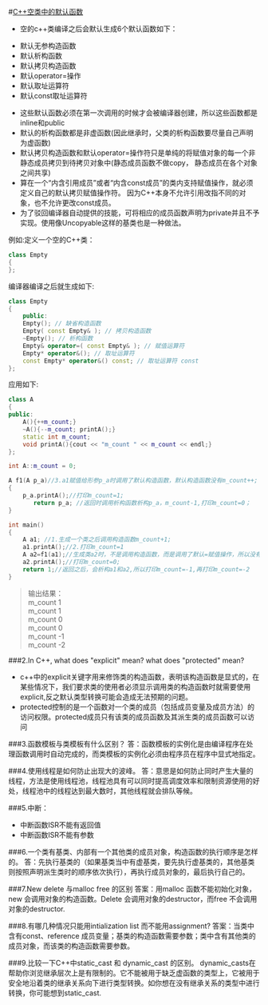 
#[C++空类中的默认函数](http://blog.csdn.net/peter_teng/article/details/12041591)
* 空的c++类编译之后会默认生成6个默认函数如下：
 + 默认无参构造函数
 + 默认析构函数
 + 默认拷贝构造函数
 + 默认operator=操作
 + 默认取址运算符
 + 默认const取址运算符
  
* 这些默认函数必须在第一次调用的时候才会被编译器创建，所以这些函数都是inline和public  
* 默认的析构函数都是非虚函数(因此继承时，父类的析构函数要尽量自己声明为虚函数)  
* 默认拷贝构造函数和默认operator=操作符只是单纯的将赋值对象的每一个非静态成员拷贝到待拷贝对象中(静态成员函数不做copy，
  静态成员在各个对象之间共享)  
* 算在一个“内含引用成员”或者“内含const成员”的类内支持赋值操作，就必须定义自己的默认拷贝赋值操作符。
  因为C++本身不允许引用改指不同的对象，也不允许更改const成员。  
* 为了驳回编译器自动提供的技能，可将相应的成员函数声明为private并且不予实现。使用像Uncopyable这样的基类也是一种做法。
 
例如:定义一个空的C++类：     

```c++
class Empty
{
};
```
编译器编译之后就生成如下:  

```c++
class Empty
{
    public:
    Empty(); // 缺省构造函数
    Empty( const Empty& ); // 拷贝构造函数
    ~Empty(); // 析构函数
    Empty& operator=( const Empty& ); // 赋值运算符
    Empty* operator&(); // 取址运算符
    const Empty* operator&() const; // 取址运算符 const
};
```
应用如下:    

```c++
class A
{
public:
    A(){++m_count;}
    ~A(){--m_count; printA();}
    static int m_count;
    void printA(){cout << "m_count " << m_count << endl;}
};

int A::m_count = 0;

A f1(A p_a)//3.a1赋值给形参p_a时调用了默认构造函数，默认构造函数没有m_count++;
{
    p_a.printA();//打印m_count=1;
	   return p_a; //返回时调用析构函数析构p_a，m_count-1,打印m_count=0；
}

int main()
{
    A a1; //1.生成一个类之后调用构造函数m_count+1;
    a1.printA();//2.打印m_count=1
    A a2=f1(a1);//生成类a2时，不是调用构造函数，而是调用了默认=赋值操作，所以没有m_count++
    a2.printA();//打印m_count=0;
    return 1;//返回之后，会析构a1和a2,所以打印m_count=-1,再打印m_count=-2
}
```

> 输出结果：  
 m_count 1  
 m_count 1  
 m_count 0  
 m_count 0  
 m_count -1  
 m_count -2  


###2.In C++, what does "explicit" mean? what does "protected" mean?    
* c++中的explicit关键字用来修饰类的构造函数，表明该构造函数是显式的，在某些情况下，我们要求类的使用者必须显示调用类的构造函数时就需要使用explicit,反之默认类型转换可能会造成无法预期的问题。   
* protected控制的是一个函数对一个类的成员（包括成员变量及成员方法）的访问权限。protected成员只有该类的成员函数及其派生类的成员函数可以访问    

###3.函数模板与类模板有什么区别？
答：函数模板的实例化是由编译程序在处理函数调用时自动完成的，而类模板的实例化必须由程序员在程序中显式地指定。

###4.使用线程是如何防止出现大的波峰。
答：意思是如何防止同时产生大量的线程，方法是使用线程池，线程池具有可以同时提高调度效率和限制资源使用的好处，线程池中的线程达到最大数时，其他线程就会排队等候。

###5.中断：
* 中断函数ISR不能有返回值
* 中断函数ISR不能有参数

###6.一个类有基类、内部有一个其他类的成员对象，构造函数的执行顺序是怎样的。
答：先执行基类的（如果基类当中有虚基类，要先执行虚基类的，其他基类则按照声明派生类时的顺序依次执行），再执行成员对象的，最后执行自己的。

###7.New delete 与malloc free 的区别
答案：用malloc 函数不能初始化对象，new 会调用对象的构造函数。Delete 会调用对象的destructor，而free 不会调用对象的destructor.

###8.有哪几种情况只能用intialization list 而不能用assignment? 
答案：当类中含有const、reference 成员变量；基类的构造函数需要参数；类中含有其他类的成员对象，而该类的构造函数需要参数。

###9.比较一下C++中static_cast 和 dynamic_cast 的区别。
dynamic_casts在帮助你浏览继承层次上是有限制的。它不能被用于缺乏虚函数的类型上，它被用于安全地沿着类的继承关系向下进行类型转换。如你想在没有继承关系的类型中进行转换，你可能想到static_cast.
